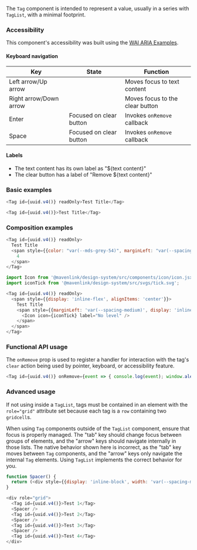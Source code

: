 The `Tag` component is intended to represent a value, usually in a series with `TagList`, with a minimal footprint.

### Accessibility

This component's accessibility was built using the [WAI ARIA Examples](https://www.w3.org/TR/wai-aria-practices-1.1/examples/grid/LayoutGrids.html#ex2_label).

#### Keyboard navigation

| Key | State | Function |
| --- | --- | --- |
| Left arrow/Up arrow | | Moves focus to text content |
| Right arrow/Down arrow | | Moves focus to the clear button |
| Enter | Focused on clear button | Invokes `onRemove` callback |
| Space | Focused on clear button | Invokes `onRemove` callback |

#### Labels

- The text content has its own label as "${text content}"
- The clear button has a label of "Remove ${text content}"

### Basic examples

```js
<Tag id={uuid.v4()} readOnly>Test Title</Tag>
```

```js
<Tag id={uuid.v4()}>Test Title</Tag>
```

### Composition examples

```js
<Tag id={uuid.v4()} readOnly>
  Test Title
  <span style={{color: "var(--mds-grey-54)", marginLeft: "var(--spacing-medium)"}}>
    4
  </span>
</Tag>
```

```js
import Icon from '@mavenlink/design-system/src/components/icon/icon.jsx';
import iconTick from '@mavenlink/design-system/src/svgs/tick.svg';

<Tag id={uuid.v4()} readOnly>
  <span style={{display: 'inline-flex', alignItems: 'center'}}>
    Test Title
    <span style={{marginLeft: 'var(--spacing-medium)', display: 'inline-flex', alignItems: 'center'}}>
      <Icon icon={iconTick} label="No level" />
    </span>
  </span>
</Tag>
```

### Functional API usage

The `onRemove` prop is used to register a handler for interaction with the tag's `clear` action being used by pointer, keyboard, or accessibility feature.


```js
<Tag id={uuid.v4()} onRemove={event => { console.log(event); window.alert('Removed!'); }}>Test Title</Tag>
```

### Advanced usage

If not using inside a `TagList`, tags must be contained in an element with the `role="grid"` attribute set because each tag is a `row` containing two `gridcell`s.

When using `Tag` components outside of the `TagList` component, ensure that focus is properly managed. The "tab" key should change focus between groups of elements, and the "arrow" keys should navigate internally in those lists. The native behavior shown here is incorrect, as the "tab" key moves between `Tag` components, and the "arrow" keys only navigate the internal `Tag` elements. Using `TagList` implements the correct behavior for you.

```js
function Spacer() {
  return (<div style={{display: 'inline-block', width: 'var(--spacing-medium)'}} />);
}

<div role="grid">
  <Tag id={uuid.v4()}>Test 1</Tag>
  <Spacer />
  <Tag id={uuid.v4()}>Test 2</Tag>
  <Spacer />
  <Tag id={uuid.v4()}>Test 3</Tag>
  <Spacer />
  <Tag id={uuid.v4()}>Test 4</Tag>
</div>
```
